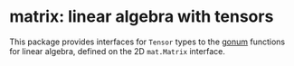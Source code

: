 # matrix: linear algebra with tensors

This package provides interfaces for `Tensor` types to the [gonum](https://github.com/gonum/gonum) functions for linear algebra, defined on the 2D `mat.Matrix` interface.


